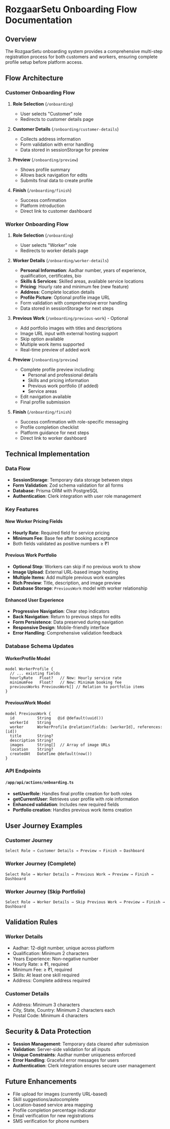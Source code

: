 # RozgaarSetu Onboarding Flow Documentation

## Overview

The RozgaarSetu onboarding system provides a comprehensive multi-step registration process for both customers and workers, ensuring complete profile setup before platform access.

## Flow Architecture

### Customer Onboarding Flow

1. **Role Selection** (`/onboarding`)

   - User selects "Customer" role
   - Redirects to customer details page

2. **Customer Details** (`/onboarding/customer-details`)

   - Collects address information
   - Form validation with error handling
   - Data stored in sessionStorage for preview

3. **Preview** (`/onboarding/preview`)

   - Shows profile summary
   - Allows back navigation for edits
   - Submits final data to create profile

4. **Finish** (`/onboarding/finish`)
   - Success confirmation
   - Platform introduction
   - Direct link to customer dashboard

### Worker Onboarding Flow

1. **Role Selection** (`/onboarding`)

   - User selects "Worker" role
   - Redirects to worker details page

2. **Worker Details** (`/onboarding/worker-details`)

   - **Personal Information**: Aadhar number, years of experience, qualification, certificates, bio
   - **Skills & Services**: Skilled areas, available service locations
   - **Pricing**: Hourly rate and minimum fee (new feature)
   - **Address**: Complete location details
   - **Profile Picture**: Optional profile image URL
   - Form validation with comprehensive error handling
   - Data stored in sessionStorage for next steps

3. **Previous Work** (`/onboarding/previous-work`) - Optional

   - Add portfolio images with titles and descriptions
   - Image URL input with external hosting support
   - Skip option available
   - Multiple work items supported
   - Real-time preview of added work

4. **Preview** (`/onboarding/preview`)

   - Complete profile preview including:
     - Personal and professional details
     - Skills and pricing information
     - Previous work portfolio (if added)
     - Service areas
   - Edit navigation available
   - Final profile submission

5. **Finish** (`/onboarding/finish`)
   - Success confirmation with role-specific messaging
   - Profile completion checklist
   - Platform guidance for next steps
   - Direct link to worker dashboard

## Technical Implementation

### Data Flow

- **SessionStorage**: Temporary data storage between steps
- **Form Validation**: Zod schema validation for all forms
- **Database**: Prisma ORM with PostgreSQL
- **Authentication**: Clerk integration with user role management

### Key Features

#### New Worker Pricing Fields

- **Hourly Rate**: Required field for service pricing
- **Minimum Fee**: Base fee after booking acceptance
- Both fields validated as positive numbers ≥ ₹1

#### Previous Work Portfolio

- **Optional Step**: Workers can skip if no previous work to show
- **Image Upload**: External URL-based image hosting
- **Multiple Items**: Add multiple previous work examples
- **Rich Preview**: Title, description, and image preview
- **Database Storage**: `PreviousWork` model with worker relationship

#### Enhanced User Experience

- **Progressive Navigation**: Clear step indicators
- **Back Navigation**: Return to previous steps for edits
- **Form Persistence**: Data preserved during navigation
- **Responsive Design**: Mobile-friendly interface
- **Error Handling**: Comprehensive validation feedback

### Database Schema Updates

#### WorkerProfile Model

```prisma
model WorkerProfile {
  // ... existing fields
  hourlyRate   Float?   // New: Hourly service rate
  minimumFee   Float?   // New: Minimum booking fee
  previousWorks PreviousWork[] // Relation to portfolio items
}
```

#### PreviousWork Model

```prisma
model PreviousWork {
  id          String   @id @default(uuid())
  workerId    String
  worker      WorkerProfile @relation(fields: [workerId], references: [id])
  title       String?
  description String?
  images      String[]  // Array of image URLs
  location    String?
  createdAt   DateTime @default(now())
}
```

### API Endpoints

#### `/app/api/actions/onboarding.ts`

- **setUserRole**: Handles final profile creation for both roles
- **getCurrentUser**: Retrieves user profile with role information
- **Enhanced validation**: Includes new required fields
- **Portfolio creation**: Handles previous work items creation

## User Journey Examples

### Customer Journey

```
Select Role → Customer Details → Preview → Finish → Dashboard
```

### Worker Journey (Complete)

```
Select Role → Worker Details → Previous Work → Preview → Finish → Dashboard
```

### Worker Journey (Skip Portfolio)

```
Select Role → Worker Details → Skip Previous Work → Preview → Finish → Dashboard
```

## Validation Rules

### Worker Details

- Aadhar: 12-digit number, unique across platform
- Qualification: Minimum 2 characters
- Years Experience: Non-negative number
- Hourly Rate: ≥ ₹1, required
- Minimum Fee: ≥ ₹1, required
- Skills: At least one skill required
- Address: Complete address required

### Customer Details

- Address: Minimum 3 characters
- City, State, Country: Minimum 2 characters each
- Postal Code: Minimum 4 characters

## Security & Data Protection

- **Session Management**: Temporary data cleared after submission
- **Validation**: Server-side validation for all inputs
- **Unique Constraints**: Aadhar number uniqueness enforced
- **Error Handling**: Graceful error messages for users
- **Authentication**: Clerk integration ensures secure user management

## Future Enhancements

- File upload for images (currently URL-based)
- Skill suggestions/autocomplete
- Location-based service area mapping
- Profile completion percentage indicator
- Email verification for new registrations
- SMS verification for phone numbers
